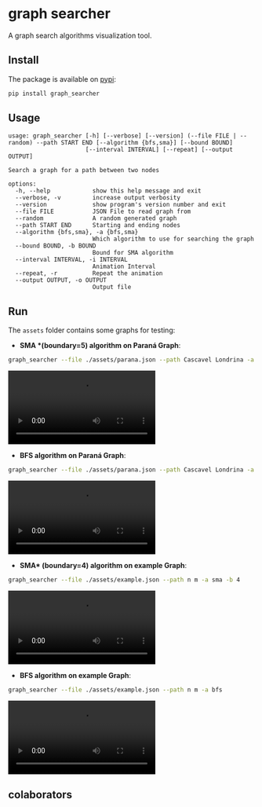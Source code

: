 # graph searcher

A graph search algorithms visualization tool.

## Install

  The package is available on [pypi](https://pypi.org/project/graph-searcher/):

  ```bash
pip install graph_searcher
  ```

## Usage

```
usage: graph_searcher [-h] [--verbose] [--version] (--file FILE | --random) --path START END [--algorithm {bfs,sma}] [--bound BOUND]
                      [--interval INTERVAL] [--repeat] [--output OUTPUT]

Search a graph for a path between two nodes

options:
  -h, --help            show this help message and exit
  --verbose, -v         increase output verbosity
  --version             show program's version number and exit
  --file FILE           JSON File to read graph from
  --random              A random generated graph
  --path START END      Starting and ending nodes
  --algorithm {bfs,sma}, -a {bfs,sma}
                        Which algorithm to use for searching the graph
  --bound BOUND, -b BOUND
                        Bound for SMA algorithm
  --interval INTERVAL, -i INTERVAL
                        Animation Interval
  --repeat, -r          Repeat the animation
  --output OUTPUT, -o OUTPUT
                        Output file
```

## Run

The `assets` folder contains some graphs for testing:

- **SMA \*(boundary=5) algorithm on Paraná Graph**:

```bash
graph_searcher --file ./assets/parana.json --path Cascavel Londrina -a sma -b 5
```

![](./assets/parana_sma5.mp4)

- **BFS algorithm on Paraná Graph**:

```bash
graph_searcher --file ./assets/parana.json --path Cascavel Londrina -a bfs
```

![](./assets/parana_bfs.mp4)

- **SMA\* (boundary=4) algorithm on example Graph**:

```bash
graph_searcher --file ./assets/example.json --path n m -a sma -b 4
```

![](./assets/example_sma4.mp4)

- **BFS algorithm on example Graph**:

```bash
graph_searcher --file ./assets/example.json --path n m -a bfs
```

![](./assets/example_bfs.mp4)


## colaborators
